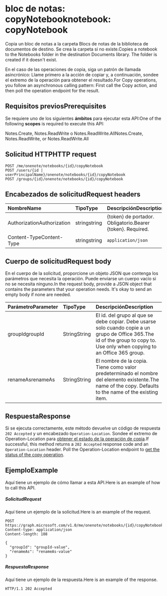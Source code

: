 # <a name="notebook-copynotebook"></a><span data-ttu-id="bdf7d-101">bloc de notas: copyNotebook</span><span class="sxs-lookup"><span data-stu-id="bdf7d-101">notebook: copyNotebook</span></span>
<span data-ttu-id="bdf7d-p101">Copia un bloc de notas a la carpeta Blocs de notas de la biblioteca de documentos de destino. Se crea la carpeta si no existe.</span><span class="sxs-lookup"><span data-stu-id="bdf7d-p101">Copies a notebook to the Notebooks folder in the destination Documents library. The folder is created if it doesn't exist.</span></span>

<span data-ttu-id="bdf7d-104">En el caso de las operaciones de copia, siga un patrón de llamada asincrónico:  Llame primero a la acción de copiar y, a continuación, sondee el extremo de la operación para obtener el resultado.</span><span class="sxs-lookup"><span data-stu-id="bdf7d-104">For Copy operations, you follow an asynchronous calling pattern:  First call the Copy action, and then poll the operation endpoint for the result.</span></span>

## <a name="prerequisites"></a><span data-ttu-id="bdf7d-105">Requisitos previos</span><span class="sxs-lookup"><span data-stu-id="bdf7d-105">Prerequisites</span></span>
<span data-ttu-id="bdf7d-106">Se requiere uno de los siguientes **ámbitos** para ejecutar esta API:</span><span class="sxs-lookup"><span data-stu-id="bdf7d-106">One of the following **scopes** is required to execute this API:</span></span>   

<span data-ttu-id="bdf7d-107">Notes.Create, Notes.ReadWrite o Notes.ReadWrite.All</span><span class="sxs-lookup"><span data-stu-id="bdf7d-107">Notes.Create, Notes.ReadWrite, or Notes.ReadWrite.All</span></span> 

## <a name="http-request"></a><span data-ttu-id="bdf7d-108">Solicitud HTTP</span><span class="sxs-lookup"><span data-stu-id="bdf7d-108">HTTP request</span></span>
<!-- { "blockType": "ignored" } -->
```http
POST /me/onenote/notebooks/{id}/copyNotebook
POST /users/{id | userPrincipalName}/onenote/notebooks/{id}/copyNotebook
POST /groups/{id}/onenote/notebooks/{id}/copyNotebook
```
## <a name="request-headers"></a><span data-ttu-id="bdf7d-109">Encabezados de solicitud</span><span class="sxs-lookup"><span data-stu-id="bdf7d-109">Request headers</span></span>
| <span data-ttu-id="bdf7d-110">Nombre</span><span class="sxs-lookup"><span data-stu-id="bdf7d-110">Name</span></span>       | <span data-ttu-id="bdf7d-111">Tipo</span><span class="sxs-lookup"><span data-stu-id="bdf7d-111">Type</span></span> | <span data-ttu-id="bdf7d-112">Descripción</span><span class="sxs-lookup"><span data-stu-id="bdf7d-112">Description</span></span>|
|:---------------|:--------|:----------|
| <span data-ttu-id="bdf7d-113">Authorization</span><span class="sxs-lookup"><span data-stu-id="bdf7d-113">Authorization</span></span>  | <span data-ttu-id="bdf7d-114">string</span><span class="sxs-lookup"><span data-stu-id="bdf7d-114">string</span></span>  | <span data-ttu-id="bdf7d-p102">{token} de portador. Obligatorio.</span><span class="sxs-lookup"><span data-stu-id="bdf7d-p102">Bearer {token}. Required.</span></span> |
| <span data-ttu-id="bdf7d-117">Content-Type</span><span class="sxs-lookup"><span data-stu-id="bdf7d-117">Content-Type</span></span> | <span data-ttu-id="bdf7d-118">string</span><span class="sxs-lookup"><span data-stu-id="bdf7d-118">string</span></span> | `application/json` |

## <a name="request-body"></a><span data-ttu-id="bdf7d-119">Cuerpo de solicitud</span><span class="sxs-lookup"><span data-stu-id="bdf7d-119">Request body</span></span>
<span data-ttu-id="bdf7d-p103">En el cuerpo de la solicitud, proporcione un objeto JSON que contenga los parámetros que necesita la operación. Puede enviarse un cuerpo vacío si no se necesita ninguno.</span><span class="sxs-lookup"><span data-stu-id="bdf7d-p103">In the request body, provide a JSON object that contains the parameters that your operation needs. It's okay to send an empty body if none are needed.</span></span>

| <span data-ttu-id="bdf7d-122">Parámetro</span><span class="sxs-lookup"><span data-stu-id="bdf7d-122">Parameter</span></span>    | <span data-ttu-id="bdf7d-123">Tipo</span><span class="sxs-lookup"><span data-stu-id="bdf7d-123">Type</span></span>   |<span data-ttu-id="bdf7d-124">Descripción</span><span class="sxs-lookup"><span data-stu-id="bdf7d-124">Description</span></span>|
|:---------------|:--------|:----------|
|<span data-ttu-id="bdf7d-125">groupId</span><span class="sxs-lookup"><span data-stu-id="bdf7d-125">groupId</span></span>|<span data-ttu-id="bdf7d-126">String</span><span class="sxs-lookup"><span data-stu-id="bdf7d-126">String</span></span>|<span data-ttu-id="bdf7d-p104">El id. del grupo al que se debe copiar. Debe usarse solo cuando copie a un grupo de Office 365.</span><span class="sxs-lookup"><span data-stu-id="bdf7d-p104">The id of the group to copy to. Use only when copying to an Office 365 group.</span></span>|
|<span data-ttu-id="bdf7d-129">renameAs</span><span class="sxs-lookup"><span data-stu-id="bdf7d-129">renameAs</span></span>|<span data-ttu-id="bdf7d-130">String</span><span class="sxs-lookup"><span data-stu-id="bdf7d-130">String</span></span>|<span data-ttu-id="bdf7d-p105">El nombre de la copia. Tiene como valor predeterminado el nombre del elemento existente.</span><span class="sxs-lookup"><span data-stu-id="bdf7d-p105">The name of the copy. Defaults to the name of the existing item.</span></span> |

## <a name="response"></a><span data-ttu-id="bdf7d-133">Respuesta</span><span class="sxs-lookup"><span data-stu-id="bdf7d-133">Response</span></span>

<span data-ttu-id="bdf7d-p106">Si se ejecuta correctamente, este método devuelve un código de respuesta `202 Accepted` y un encabezado `Operation-Location`. Sondee el extremo de Operation-Location para [obtener el estado de la operación de copia](onenoteOperation_get.md).</span><span class="sxs-lookup"><span data-stu-id="bdf7d-p106">If successful, this method returns a `202 Accepted` response code and an `Operation-Location` header. Poll the Operation-Location endpoint to [get the status of the copy operation](onenoteOperation_get.md).</span></span>

## <a name="example"></a><span data-ttu-id="bdf7d-136">Ejemplo</span><span class="sxs-lookup"><span data-stu-id="bdf7d-136">Example</span></span>
<span data-ttu-id="bdf7d-137">Aquí tiene un ejemplo de cómo llamar a esta API.</span><span class="sxs-lookup"><span data-stu-id="bdf7d-137">Here is an example of how to call this API.</span></span>
##### <a name="request"></a><span data-ttu-id="bdf7d-138">Solicitud</span><span class="sxs-lookup"><span data-stu-id="bdf7d-138">Request</span></span>
<span data-ttu-id="bdf7d-139">Aquí tiene un ejemplo de la solicitud.</span><span class="sxs-lookup"><span data-stu-id="bdf7d-139">Here is an example of the request.</span></span>
<!-- {
  "blockType": "request",
  "name": "notebook_copynotebook"
}-->
```http
POST https://graph.microsoft.com/v1.0/me/onenote/notebooks/{id}/copyNotebook
Content-type: application/json
Content-length: 108

{
  "groupId": "groupId-value",
  "renameAs": "renameAs-value"
}
```

##### <a name="response"></a><span data-ttu-id="bdf7d-140">Respuesta</span><span class="sxs-lookup"><span data-stu-id="bdf7d-140">Response</span></span>
<span data-ttu-id="bdf7d-141">Aquí tiene un ejemplo de la respuesta.</span><span class="sxs-lookup"><span data-stu-id="bdf7d-141">Here is an example of the response.</span></span>
<!-- {
  "blockType": "response",
  "truncated": true,
  "@odata.type": "microsoft.graph.onenoteOperation"
} -->
```http
HTTP/1.1 202 Accepted
```

<!-- uuid: 8fcb5dbc-d5aa-4681-8e31-b001d5168d79
2015-10-25 14:57:30 UTC -->
<!-- {
  "type": "#page.annotation",
  "description": "notebook: copyNotebook",
  "keywords": "",
  "section": "documentation",
  "tocPath": ""
}-->

